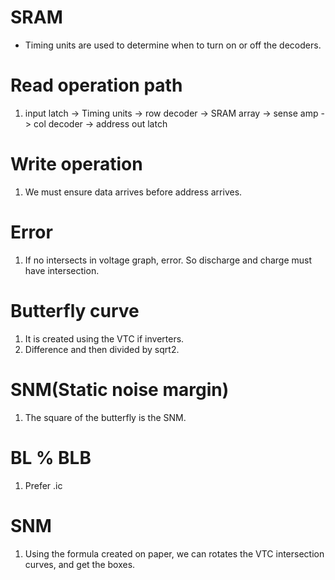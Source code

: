 # SRAM
- Timing units are used to determine when to turn on or off the decoders.


# Read operation path
1. input latch -> Timing units -> row decoder -> SRAM array -> sense amp -> col decoder -> address out latch

# Write operation
1. We must ensure data arrives before address arrives.


# Error
1. If no intersects in voltage graph, error. So discharge and charge must have intersection.

# Butterfly curve
1. It is created using the VTC if inverters.
2. Difference and then divided by sqrt2.

# SNM(Static noise margin)
1. The square of the butterfly is the SNM.

# BL % BLB
1. Prefer .ic

# SNM
1. Using the formula created on paper, we can rotates the VTC intersection curves, and get the boxes.